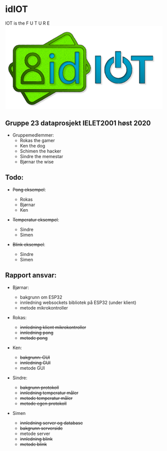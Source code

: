 # idIOT

IOT is the F U T U R E
![](Dokumentasjon/Bilder/idIOT-logo-transparent.png)

## Gruppe 23 dataprosjekt IELET2001 høst 2020
* Gruppemedlemmer:
	* Rokas the gamer
	* Ken the dog
	* Schimen the hacker
	* Sindre the memestar
	* Bjørnar the wise




## Todo:
* ~~Pong eksempel~~: 
	* Rokas
	* Bjørnar
	* Ken

* ~~Temperatur eksempel~~: 
	* Sindre
	* Simen

* ~~Blink eksempel~~:
	* Sindre
	* Simen

## Rapport ansvar:
* Bjørnar: 
	* bakgrunn om ESP32 
	* innledning websockets bibliotek på ESP32 (under klient)
	* metode mikrokontroller

* Rokas: 
	* ~~innledning klient mikrokontroller~~
	* ~~innledning pong~~
	* ~~metode pong~~

* Ken:
	* ~~bakgrunn: GUI~~
	* ~~innledning GUI~~
	* metode GUI

* Sindre:
	* ~~bakgrunn protokoll~~
	* ~~innledning temperatur måler~~
	* ~~metode temperatur måler~~
	* ~~metode egen protokoll~~

* Simen
	* ~~innledning server og database~~
	* ~~bakgrunn serverside~~
	* metode server
	* ~~innledning blink~~
	* ~~metode blink~~

